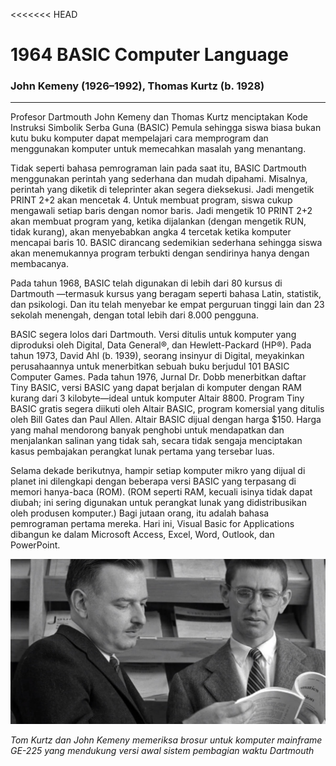 <<<<<<< HEAD
# __1964 BASIC Computer Language__
### __John Kemeny__ (1926–1992), __Thomas Kurtz__ (b. 1928)
___
Profesor Dartmouth John Kemeny dan Thomas Kurtz menciptakan Kode Instruksi Simbolik Serba Guna (BASIC) Pemula sehingga siswa biasa bukan kutu buku komputer dapat mempelajari cara memprogram dan menggunakan komputer untuk memecahkan masalah yang menantang.

Tidak seperti bahasa pemrograman lain pada saat itu, BASIC Dartmouth menggunakan perintah yang sederhana dan mudah dipahami. Misalnya, perintah yang diketik di teleprinter akan segera dieksekusi. Jadi mengetik PRINT 2+2 akan mencetak 4. Untuk membuat program, siswa cukup mengawali setiap baris dengan nomor baris. Jadi mengetik 10 PRINT 2+2 akan membuat program yang, ketika dijalankan (dengan mengetik RUN, tidak kurang), akan menyebabkan angka 4 tercetak ketika komputer mencapai baris 10. BASIC dirancang sedemikian sederhana sehingga siswa akan menemukannya program terbukti dengan sendirinya hanya dengan membacanya.

Pada tahun 1968, BASIC telah digunakan di lebih dari 80 kursus di Dartmouth —termasuk kursus yang beragam seperti bahasa Latin, statistik, dan psikologi. Dan itu telah menyebar ke empat perguruan tinggi lain dan 23 sekolah menengah, dengan total lebih dari 8.000 pengguna.

BASIC segera lolos dari Dartmouth. Versi ditulis untuk komputer yang diproduksi oleh Digital, Data General®, dan Hewlett-Packard (HP®). Pada tahun 1973, David Ahl (b. 1939), seorang insinyur di Digital, meyakinkan perusahaannya untuk menerbitkan sebuah buku berjudul 101 BASIC Computer Games. Pada tahun 1976, Jurnal Dr. Dobb menerbitkan daftar Tiny BASIC, versi BASIC yang dapat berjalan di komputer dengan RAM kurang dari 3 kilobyte—ideal untuk komputer Altair 8800. Program Tiny BASIC gratis segera diikuti oleh Altair BASIC, program komersial yang ditulis oleh Bill Gates dan Paul Allen. Altair BASIC dijual dengan harga $150. Harga yang mahal mendorong banyak penghobi untuk mendapatkan dan menjalankan salinan yang tidak sah, secara tidak sengaja menciptakan kasus pembajakan perangkat lunak pertama yang tersebar luas.

Selama dekade berikutnya, hampir setiap komputer mikro yang dijual di planet ini dilengkapi dengan beberapa versi BASIC yang terpasang di memori hanya-baca (ROM). (ROM seperti RAM, kecuali isinya tidak dapat diubah; ini sering digunakan untuk perangkat lunak yang didistribusikan oleh produsen komputer.) Bagi jutaan orang, itu adalah bahasa pemrograman pertama mereka. Hari ini, Visual Basic for Applications dibangun ke dalam Microsoft Access, Excel, Word, Outlook, dan PowerPoint.

![Kemeny dan Kurtz](res/Kemeny-Kurtz.jpg)

*Tom Kurtz dan John Kemeny memeriksa brosur untuk komputer mainframe GE-225 yang mendukung versi awal sistem pembagian waktu Dartmouth*
